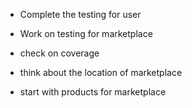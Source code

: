 -   Complete the testing for user

-   Work on testing for marketplace

-   check on coverage

-   think about the location of marketplace

-   start with products for marketplace
